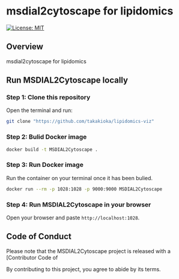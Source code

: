 # msdial2cytoscape for lipidomics

<!-- badges: start -->
[![License: MIT](https://img.shields.io/badge/License-MIT-yellow.svg)](https://opensource.org/licenses/MIT)


<!-- badges: end -->

## Overview

msdial2cytoscape for lipidomics



## Run MSDIAL2Cytoscape locally

### Step 1: Clone this repository

Open the terminal and run:

``` bash
git clone "https://github.com/takakioka/lipidomics-viz"
```

### Step 2: Bulid Docker image

``` bash
docker build -t MSDIAL2Cytoscape .
```

### Step 3: Run Docker image

Run the container on your terminal once it has been bulied.

``` bash
docker run --rm -p 1028:1028 -p 9000:9000 MSDIAL2Cytoscape
```

### Step 4: Run MSDIAL2Cytoscape in your browser

Open your browser and paste `http://localhost:1028`. 

## Code of Conduct

Please note that the MSDIAL2Cytoscape project is released with a [Contributor
Code of

By contributing to this project, you agree to abide by its terms.

